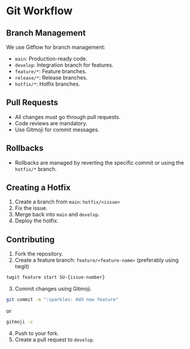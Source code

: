 # Git Workflow

## Branch Management
We use Gitflow for branch management:
- `main`: Production-ready code.
- `develop`: Integration branch for features.
- `feature/*`: Feature branches.
- `release/*`: Release branches.
- `hotfix/*`: Hotfix branches.

## Pull Requests
- All changes must go through pull requests.
- Code reviews are mandatory.
- Use Gitmoji for commit messages.

## Rollbacks
- Rollbacks are managed by reverting the specific commit or using the `hotfix/*` branch.

## Creating a Hotfix
1. Create a branch from `main`: `hotfix/<issue>`
2. Fix the issue.
3. Merge back into `main` and `develop`.
4. Deploy the hotfix.

## Contributing
1. Fork the repository.
2. Create a feature branch: `feature/<feature-name>` (preferably using twgit)

```bash
twgit feature start SU-{issue-number}
```

3. Commit changes using Gitmoji.

```bash
git commit -m ":sparkles: Add new feature" 
```
or
```bash
gitmoji -c
```

4. Push to your fork.
5. Create a pull request to `develop`.